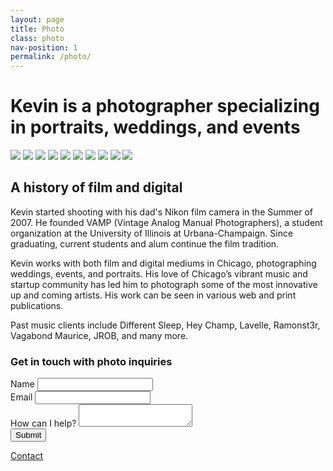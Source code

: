 ```yaml
---
layout: page
title: Photo
class: photo
nav-position: 1
permalink: /photo/
---
```


<div class="hero">
  <div class="content-wrapper">
    <div class="hero__container">
      <h1 class="hero__heading">
        <span class="hero__description-prevent-break">Kevin is a photographer</span>
        <span class="hero__description-prevent-break">specializing in portraits,</span>
        <span class="hero__description-prevent-break">weddings, and events</span>
      </h1>
      <div class="hero__slideshow-wrapper">
        <div class="hero__slideshow-sizer">
          <div class="hero__slideshow" id="fancy-slideshow">
            <img src="../assets/images/gallery/01.jpg">
            <img src="../assets/images/gallery/02.jpg">
            <img src="../assets/images/gallery/03.jpg">
            <img src="../assets/images/gallery/04.jpg">
            <img src="../assets/images/gallery/05.jpg">
            <img src="../assets/images/gallery/06.jpg">
            <img src="../assets/images/gallery/07.jpg">
            <img src="../assets/images/gallery/08.jpg">
            <img src="../assets/images/gallery/09.jpg">
            <img src="../assets/images/gallery/10.jpg">
          </div>
        </div>
      </div>
    </div>
  </div>
</div>

<div class="page-body">
  <div class="content-wrapper">
    <h2 class="page-body__title">A history of film and digital</h2>
    <p class="page-body__copy">
      Kevin started shooting with his dad's Nikon film camera in the Summer of 2007. He founded VAMP (Vintage Analog Manual Photographers), a student organization at the University of Illinois at Urbana-Champaign. Since graduating, current students and alum continue the film tradition.
    </p>
    <p class="page-body__copy">
      Kevin works with both film and digital mediums in Chicago, photographing weddings, events, and portraits. His love of Chicago’s vibrant music and startup community has led him to photograph some of the most innovative up and coming artists. His work can be seen in various web and print publications.
    </p>
    <p class="page-body__copy">
      Past music clients include Different Sleep, Hey Champ, Lavelle, Ramonst3r, Vagabond Maurice, JROB, and many more.
    </p>
    <div class="page-body__contact">
      <h3 class="page-body__contact-heading">Get in touch with photo inquiries</h3>
      <form class="simpleform hide" id="simpleform" action="https://getsimpleform.com/messages?form_api_token=1b8d5d4e7de55ac5111769f80a7747bf" method="post">
        <!-- the redirect_to is optional, the form will redirect to the referrer on submission -->
        <input type="hidden" name="redirect_to" value="{{ site.url }}/thanks" />
        <!-- all your input fields here.... -->
        <div class="page-body__input-wrapper">
          <label for="name">Name</label>
          <input id="name" type='text' name='name' />
        </div>
        <div class="page-body__input-wrapper">
          <label for="email">Email</label>
          <input id="email" type='text' name='email' />
        </div>
        <div class="page-body__input-wrapper">
          <label for="info">How can I help?</label>
          <textarea id="info" type='text' name='message'></textarea>
        </div>
        <div class="page-body__input-wrapper">
          <div class="page-body__submit-spacer"></div>
          <input type='submit' value='Submit' />
        </div>
      </form>
      <a class="page-body__contact-button" id="toggle-contact-form" href="javascript:;">Contact</a>
    </div>
  </div>
</div>

